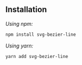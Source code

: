 ## Installation

_Using npm:_ 

```bash        
npm install svg-bezier-line 
```

_Using yarn:_ 

```bash        
yarn add svg-bezier-line
```
